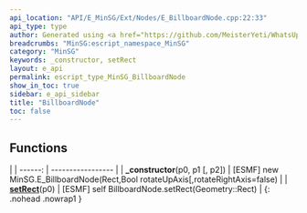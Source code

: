 ```yaml
---
api_location: "API/E_MinSG/Ext/Nodes/E_BillboardNode.cpp:22:33"
api_type: type
author: Generated using <a href="https://github.com/MeisterYeti/WhatsUpDoc">WhatsUpDoc</a>
breadcrumbs: "MinSG:escript_namespace_MinSG"
category: "MinSG"
keywords: _constructor, setRect
layout: e_api
permalink: escript_type_MinSG_BillboardNode
show_in_toc: true
sidebar: e_api_sidebar
title: "BillboardNode"
toc: false
---
```


## Functions

|
| ------: | ----------------- |
| **_constructor**(p0, p1 [, p2]) | [ESMF] new MinSG.E_BillboardNode(Rect,Bool rotateUpAxis[,rotateRightAxis=false) |
| **[setRect](classMinSG_1_1BillboardNode#classMinSG_1_1BillboardNode_1a6a1e119183e8aa2bee5c597bf3c8e970)**(p0) | [ESMF] self BillboardNode.setRect(Geometry::Rect) |
{: .nohead .nowrap1 }
